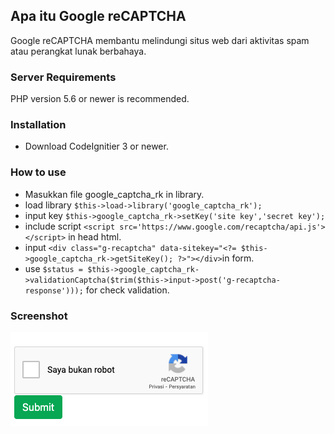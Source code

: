 ## Apa itu Google reCAPTCHA

Google reCAPTCHA membantu melindungi situs web dari aktivitas spam atau perangkat lunak berbahaya.

### Server Requirements

PHP version 5.6 or newer is recommended.

### Installation

- Download CodeIgnitier 3 or newer.

### How to use

- Masukkan file google_captcha_rk in library.
- load library `$this->load->library('google_captcha_rk');`
- input key `$this->google_captcha_rk->setKey('site key','secret key');`
- include script `<script src='https://www.google.com/recaptcha/api.js'></script>` in head html.
- input `<div class="g-recaptcha" data-sitekey="<?= $this->google_captcha_rk->getSiteKey(); ?>"></div>`in form.
- use `$status = $this->google_captcha_rk->validationCaptcha($trim($this->input->post('g-recaptcha-response')));` for check validation.

### Screenshot
![Alt text](https://github.com/wawandx/google_recaptcha_rk/blob/master/screenshot/ss.png?raw=true "reCaptcha")
